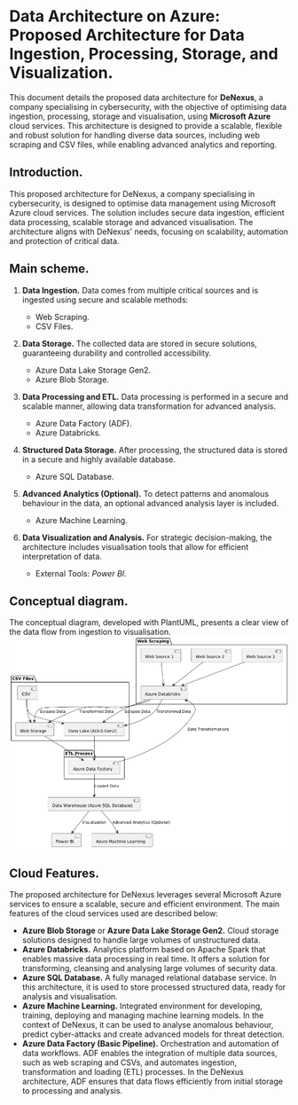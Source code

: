 # Data Architecture on Azure: Proposed Architecture for Data Ingestion, Processing, Storage, and Visualization.
This document details the proposed data architecture for **DeNexus**, a company specialising in cybersecurity, with the objective of optimising data ingestion, processing, storage and visualisation, using **Microsoft Azure** cloud services. This architecture is designed to provide a scalable, flexible and robust solution for handling diverse data sources, including web scraping and CSV files, while enabling advanced analytics and reporting.

## Introduction.
This proposed architecture for DeNexus, a company specialising in cybersecurity, is designed to optimise data management using Microsoft Azure cloud services. The solution includes secure data ingestion, efficient data processing, scalable storage and advanced visualisation. The architecture aligns with DeNexus' needs, focusing on scalability, automation and protection of critical data.

## Main scheme.
1. **Data Ingestion.**
Data comes from multiple critical sources and is ingested using secure and scalable methods:
   - Web Scraping.
   - CSV Files.

2. **Data Storage.**
The collected data are stored in secure solutions, guaranteeing durability and controlled accessibility.
   - Azure Data Lake Storage Gen2.
   - Azure Blob Storage.

3. **Data Processing and ETL.**
Data processing is performed in a secure and scalable manner, allowing data transformation for advanced analysis.
   - Azure Data Factory (ADF).
   - Azure Databricks.

4. **Structured Data Storage.**
After processing, the structured data is stored in a secure and highly available database.
   - Azure SQL Database.

5. **Advanced Analytics (Optional).**
To detect patterns and anomalous behaviour in the data, an optional advanced analysis layer is included.
   - Azure Machine Learning.

6. **Data Visualization and Analysis.**
For strategic decision-making, the architecture includes visualisation tools that allow for efficient interpretation of data.
   - External Tools: *Power BI*.

## Conceptual diagram.
The conceptual diagram, developed with PlantUML, presents a clear view of the data flow from ingestion to visualisation.
![UML Architecture](UML\uml-architecture.png)

## Cloud Features.
The proposed architecture for DeNexus leverages several Microsoft Azure services to ensure a scalable, secure and efficient environment. The main features of the cloud services used are described below:
- **Azure Blob Storage** or **Azure Data Lake Storage Gen2.** Cloud storage solutions designed to handle large volumes of unstructured data.
- **Azure Databricks.** Analytics platform based on Apache Spark that enables massive data processing in real time. It offers a solution for transforming, cleansing and analysing large volumes of security data.
- **Azure SQL Database.** A fully managed relational database service. In this architecture, it is used to store processed structured data, ready for analysis and visualisation.
- **Azure Machine Learning.** Integrated environment for developing, training, deploying and managing machine learning models. In the context of DeNexus, it can be used to analyse anomalous behaviour, predict cyber-attacks and create advanced models for threat detection.
- **Azure Data Factory (Basic Pipeline).** Orchestration and automation of data workflows. ADF enables the integration of multiple data sources, such as web scraping and CSVs, and automates ingestion, transformation and loading (ETL) processes. In the DeNexus architecture, ADF ensures that data flows efficiently from initial storage to processing and analysis.
